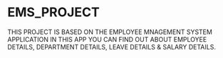 # EMS_PROJECT
THIS PROJECT IS BASED ON THE EMPLOYEE MNAGEMENT SYSTEM APPLICATION IN THIS APP YOU CAN FIND OUT ABOUT EMPLOYEE DETAILS, DEPARTMENT DETAILS, LEAVE DETAILS &amp; SALARY DETAILS.
